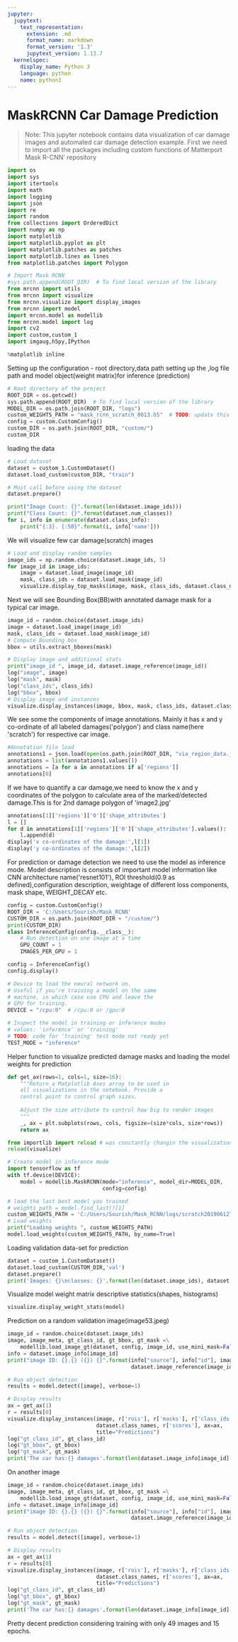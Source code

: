 ```yaml
---
jupyter:
  jupytext:
    text_representation:
      extension: .md
      format_name: markdown
      format_version: '1.3'
      jupytext_version: 1.13.7
  kernelspec:
    display_name: Python 3
    language: python
    name: python3
---
```


<!-- #region id="8du19s48c_OJ" -->
# MaskRCNN Car Damage Prediction
<!-- #endregion -->

<!-- #region id="tYnnncKKcoG-" -->
> Note: This jupyter notebook contains data visualization of car damage images and automated car damage detection example. First we need to import all the packages including custom functions of Matterport Mask R-CNN’ repository 
<!-- #endregion -->

```python id="5UgA2omYcoHD"
import os
import sys
import itertools
import math
import logging
import json
import re
import random
from collections import OrderedDict
import numpy as np
import matplotlib
import matplotlib.pyplot as plt
import matplotlib.patches as patches
import matplotlib.lines as lines
from matplotlib.patches import Polygon

# Import Mask RCNN
#sys.path.append(ROOT_DIR)  # To find local version of the library
from mrcnn import utils
from mrcnn import visualize
from mrcnn.visualize import display_images
from mrcnn import model
import mrcnn.model as modellib
from mrcnn.model import log
import cv2
import custom,custom_1
import imgaug,h5py,IPython

%matplotlib inline
```

<!-- #region id="FmAc1JsgcoHH" -->
Setting up the configuration - root directory,data path setting up the ,log file path and model object(weight matrix)for inference (prediction) 
<!-- #endregion -->

```python id="KVULJKXJcoHH" outputId="d8e24325-6149-45da-adbf-405e822b8d3b"
# Root directory of the project
ROOT_DIR = os.getcwd()
sys.path.append(ROOT_DIR)  # To find local version of the library
MODEL_DIR = os.path.join(ROOT_DIR, "logs")
custom_WEIGHTS_PATH = "mask_rcnn_scratch_0013.h5"  # TODO: update this path for best performing iteration weights
config = custom.CustomConfig()
custom_DIR = os.path.join(ROOT_DIR, "custom/")
custom_DIR
```

<!-- #region id="qfA1ISDecoHJ" -->
loading the data
<!-- #endregion -->

```python id="xYjqdN3fcoHJ" outputId="d663ad8f-6909-4f68-be6a-ca29e764a228"
# Load dataset
dataset = custom_1.CustomDataset()
dataset.load_custom(custom_DIR, "train")

# Must call before using the dataset
dataset.prepare()

print("Image Count: {}".format(len(dataset.image_ids)))
print("Class Count: {}".format(dataset.num_classes))
for i, info in enumerate(dataset.class_info):
    print("{:3}. {:50}".format(i, info['name']))
```

<!-- #region id="IJCVJ8kLcoHL" -->
We will visualize few car damage(scratch) images
<!-- #endregion -->

```python id="NmpX9WVQcoHM" outputId="f5fc587b-6cd5-4f10-ea42-503fe6c772d6"
# Load and display random samples
image_ids = np.random.choice(dataset.image_ids, 5)
for image_id in image_ids:
    image = dataset.load_image(image_id)
    mask, class_ids = dataset.load_mask(image_id)
    visualize.display_top_masks(image, mask, class_ids, dataset.class_names)
```

<!-- #region id="qdvdFSTDcoHM" -->
Next we will see Bounding Box(BB)with annotated damage mask for a typical car image.
<!-- #endregion -->

```python id="Sa05AFO1coHN" outputId="c52d88d8-91a2-49e8-f2de-027105166216"
image_id = random.choice(dataset.image_ids)
image = dataset.load_image(image_id)
mask, class_ids = dataset.load_mask(image_id)
# Compute Bounding box
bbox = utils.extract_bboxes(mask)

# Display image and additional stats
print("image_id ", image_id, dataset.image_reference(image_id))
log("image", image)
log("mask", mask)
log("class_ids", class_ids)
log("bbox", bbox)
# Display image and instances
visualize.display_instances(image, bbox, mask, class_ids, dataset.class_names)
```

<!-- #region id="B8a4tscmcoHP" -->
We see some the components of image annotations. Mainly it has x and y co-ordinate of all labeled damages('polygon') and class name(here 'scratch') for respective car image.
<!-- #endregion -->

```python id="deZane_PcoHP" outputId="9a09fee1-fa29-4476-e605-fe18ed5466c2"
#Annotation file load
annotations1 = json.load(open(os.path.join(ROOT_DIR, "via_region_data.json"),encoding="utf8"))
annotations = list(annotations1.values()) 
annotations = [a for a in annotations if a['regions']]
annotations[0]
```

<!-- #region id="nRKw0twacoHQ" -->
If we have to quantify a car damage,we need to know the x and y coordinates of the polygon to calculate area of the marked/detected damage.This is for 2nd damage polygon of 'image2.jpg'
<!-- #endregion -->

```python id="a39ZBvLacoHR" outputId="ec13d61d-f0de-4b5f-dc60-cf73395c51d3"
annotations[1]['regions']['0']['shape_attributes']
l = []
for d in annotations[1]['regions']['0']['shape_attributes'].values():
    l.append(d)
display('x co-ordinates of the damage:',l[1])    
display('y co-ordinates of the damage:',l[2])
```

<!-- #region id="j4QELyZDcoHS" -->
For prediction or damage detection we need to use the model as inference mode. Model description is consists of important model information like CNN architecture name('resnet101'), ROI threshold(0.9 as defined),configuration description, weightage of different loss components, mask shape, WEIGHT_DECAY etc. 

<!-- #endregion -->

```python id="Kg3afNmwcoHT" outputId="0574999c-cff1-44ea-f7a0-862c201893bd"
config = custom.CustomConfig()
ROOT_DIR = 'C:/Users/Sourish/Mask_RCNN'
CUSTOM_DIR = os.path.join(ROOT_DIR + "/custom/")
print(CUSTOM_DIR)
class InferenceConfig(config.__class__):
    # Run detection on one image at a time
    GPU_COUNT = 1
    IMAGES_PER_GPU = 1

config = InferenceConfig()
config.display()

# Device to load the neural network on.
# Useful if you're training a model on the same 
# machine, in which case use CPU and leave the
# GPU for training.
DEVICE = "/cpu:0"  # /cpu:0 or /gpu:0

# Inspect the model in training or inference modes
# values: 'inference' or 'training'
# TODO: code for 'training' test mode not ready yet
TEST_MODE = "inference"
```

<!-- #region id="e9RZW0f1coHU" -->
Helper function to visualize predicted damage masks and loading the model weights for prediction
<!-- #endregion -->

```python id="gg_X-nkGcoHU" outputId="7aaa7b3e-62cc-4acd-da56-26483e3a2459"
def get_ax(rows=1, cols=1, size=16):
    """Return a Matplotlib Axes array to be used in
    all visualizations in the notebook. Provide a
    central point to control graph sizes.
    
    Adjust the size attribute to control how big to render images
    """
    _, ax = plt.subplots(rows, cols, figsize=(size*cols, size*rows))
    return ax

from importlib import reload # was constantly changin the visualization, so I decided to reload it instead of notebook
reload(visualize)

# Create model in inference mode
import tensorflow as tf
with tf.device(DEVICE):
    model = modellib.MaskRCNN(mode="inference", model_dir=MODEL_DIR,
                              config=config)

# load the last best model you trained
# weights_path = model.find_last()[1]
custom_WEIGHTS_PATH = 'C:/Users/Sourish/Mask_RCNN/logs/scratch20190612T2046/mask_rcnn_scratch_0013.h5'
# Load weights
print("Loading weights ", custom_WEIGHTS_PATH)
model.load_weights(custom_WEIGHTS_PATH, by_name=True)    
```

<!-- #region id="2WESvvZRcoHV" -->
Loading validation data-set for prediction
<!-- #endregion -->

```python id="trdEzyC2coHc" outputId="462f89a7-f93b-4a68-a487-041c0e7271f7"
dataset = custom_1.CustomDataset()
dataset.load_custom(CUSTOM_DIR,'val')
dataset.prepare()
print('Images: {}\nclasses: {}'.format(len(dataset.image_ids), dataset.class_names))
```

<!-- #region id="NsJiLesGcoHf" -->
Visualize model weight matrix descriptive statistics(shapes, histograms)  
<!-- #endregion -->

```python id="UIQzMlZzcoHf" outputId="d7ccb76c-9d5e-4f5c-e6d7-09f1f56b3244"
visualize.display_weight_stats(model)
```

<!-- #region id="fFx2Zi0bcoHg" -->
Prediction on a random validation image(image53.jpeg)
<!-- #endregion -->

```python id="74UNwRYDcoHh" outputId="e6656422-c738-4ac5-d57c-9af5a1875a73"
image_id = random.choice(dataset.image_ids)
image, image_meta, gt_class_id, gt_bbox, gt_mask =\
    modellib.load_image_gt(dataset, config, image_id, use_mini_mask=False)
info = dataset.image_info[image_id]
print("image ID: {}.{} ({}) {}".format(info["source"], info["id"], image_id, 
                                       dataset.image_reference(image_id)))

# Run object detection
results = model.detect([image], verbose=1)

# Display results
ax = get_ax(1)
r = results[0]
visualize.display_instances(image, r['rois'], r['masks'], r['class_ids'], 
                            dataset.class_names, r['scores'], ax=ax,
                            title="Predictions")
log("gt_class_id", gt_class_id)
log("gt_bbox", gt_bbox)
log("gt_mask", gt_mask)
print('The car has:{} damages'.format(len(dataset.image_info[image_id]['polygons'])))
```

<!-- #region id="Nf6VnDF6coHi" -->
On another image
<!-- #endregion -->

```python id="oO-lT9hYcoHi" outputId="86351bd8-f448-4100-ade8-26b7d5a4505b"
image_id = random.choice(dataset.image_ids)
image, image_meta, gt_class_id, gt_bbox, gt_mask =\
    modellib.load_image_gt(dataset, config, image_id, use_mini_mask=False)
info = dataset.image_info[image_id]
print("image ID: {}.{} ({}) {}".format(info["source"], info["id"], image_id, 
                                       dataset.image_reference(image_id)))

# Run object detection
results = model.detect([image], verbose=1)

# Display results
ax = get_ax(1)
r = results[0]
visualize.display_instances(image, r['rois'], r['masks'], r['class_ids'], 
                            dataset.class_names, r['scores'], ax=ax,
                            title="Predictions")
log("gt_class_id", gt_class_id)
log("gt_bbox", gt_bbox)
log("gt_mask", gt_mask)
print('The car has:{} damages'.format(len(dataset.image_info[image_id]['polygons'])))
```

<!-- #region id="MdAVJPB1coHj" -->
Pretty decent prediction considering training with only 49 images and 15 epochs.
<!-- #endregion -->
